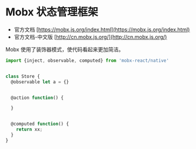 # Mobx 状态管理框架

* 官方文档 [https://mobx.js.org/index.html](https://mobx.js.org/index.html)
* 官方文档-中文版 [http://cn.mobx.js.org/](http://cn.mobx.js.org/)

Mobx 使用了装饰器模式，使代码看起来更加简洁。

```js
import {inject, observable, computed} from 'mobx-react/native'


class Store {
  @observable let a = {}


  @action function() {

  }


  @computed function() {
    return xx;
  }
}
```
